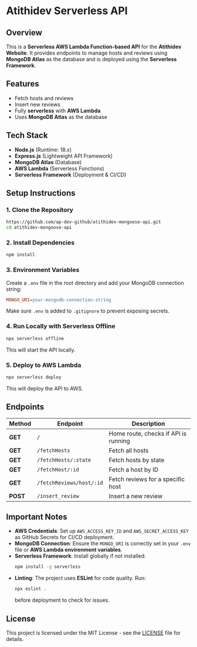 # Atithidev Serverless API

## Overview
This is a **Serverless AWS Lambda Function-based API** for the **Atithidev Website**. It provides endpoints to manage hosts and reviews using **MongoDB Atlas** as the database and is deployed using the **Serverless Framework**.

## Features
- Fetch hosts and reviews
- Insert new reviews
- Fully **serverless** with **AWS Lambda**
- Uses **MongoDB Atlas** as the database

## Tech Stack
- **Node.js** (Runtime: 18.x)
- **Express.js** (Lightweight API Framework)
- **MongoDB Atlas** (Database)
- **AWS Lambda** (Serverless Functions)
- **Serverless Framework** (Deployment & CI/CD)

## Setup Instructions

### 1. Clone the Repository
```sh
https://github.com/ap-dev-github/atithidev-mongoose-api.git
cd atithidev-mongoose-api
```

### 2. Install Dependencies
```sh
npm install
```

### 3. Environment Variables
Create a `.env` file in the root directory and add your MongoDB connection string:

```ini
MONGO_URI=your-mongodb-connection-string
```
Make sure `.env` is added to `.gitignore` to prevent exposing secrets.

### 4. Run Locally with Serverless Offline
```sh
npx serverless offline
```
This will start the API locally.

### 5. Deploy to AWS Lambda
```sh
npx serverless deploy
```
This will deploy the API to AWS.

## Endpoints

| Method | Endpoint | Description |
|--------|----------|-------------|
| **GET** | `/` | Home route, checks if API is running |
| **GET** | `/fetchHosts` | Fetch all hosts |
| **GET** | `/fetchHosts/:state` | Fetch hosts by state |
| **GET** | `/fetchHost/:id` | Fetch a host by ID |
| **GET** | `/fetchReviews/host/:id` | Fetch reviews for a specific host |
| **POST** | `/insert_review` | Insert a new review |

## Important Notes
- **AWS Credentials**: Set up `AWS_ACCESS_KEY_ID` and `AWS_SECRET_ACCESS_KEY` as GitHub Secrets for CI/CD deployment.
- **MongoDB Connection**: Ensure the `MONGO_URI` is correctly set in your `.env` file or **AWS Lambda environment variables**.
- **Serverless Framework**: Install globally if not installed:
  ```sh
  npm install -g serverless
  ```
- **Linting**: The project uses **ESLint** for code quality. Run:
  ```sh
  npx eslint .
  ```
  before deployment to check for issues.

## License
This project is licensed under the MIT License - see the [LICENSE](LICENSE) file for details.

